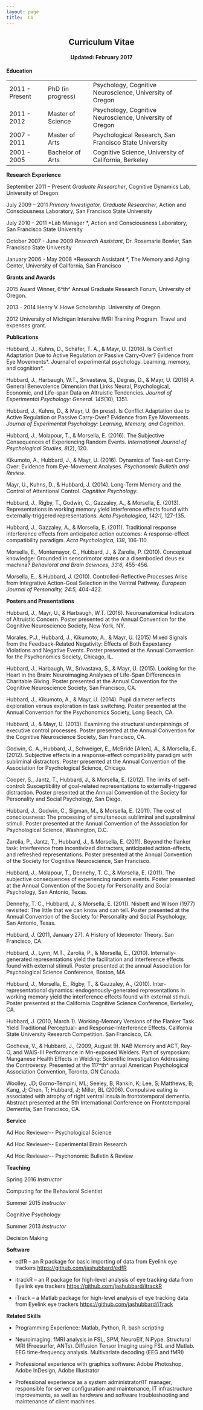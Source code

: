 ```yaml
---
layout: page
title:  CV
---
```



<h2 align='center'>Curriculum Vitae</h2>

<h4 align='center'>Updated: February 2017</h4>

**Education**

|      |     |    |
| --- | --- | --- |
| 2011 - Present | PhD (in progress) | Psychology, Cognitive Neuroscience, University of Oregon|
|2011 - 2012 |  Master of Science | Psychology, Cognitive Neuroscience, University of Oregon |
|2007 - 2011|  Master of Arts | Psychological Research, San Francisco State University |
| 2001 - 2005 | Bachelor of Arts | Cognitive Science, University of California, Berkeley |

**Research Experience**

September 2011 – Present *Graduate Researcher*, Cognitive Dynamics Lab, University of Oregon

July 2009 – 2011 *Primary Investigator,* *Graduate Researcher*, Action and Consciousness Laboratory, San Francisco State University

July 2010 – 2011 *Lab Manager *, Action and Consciousness Laboratory, San Francisco State University

October 2007 - June 2009 *Research Assistant*,  Dr. Rosemarie Bowler, San Francisco State University

January 2006 - May 2008 *Research Assistant *, The Memory and Aging Center, University of California, San Francisco

**Grants and Awards**

2015 Award Winner, 6^th^ Annual Graduate Research Forum, University of
Oregon.

2013 - 2014 Henry V. Howe Scholarship. University of Oregon.

2012 University of Michigan Intensive fMRI Training Program. Travel and
expenses grant.

**Publications**
 
 Hubbard, J., Kuhns, D., Schäfer, T. A., & Mayr, U. (2016). Is Conflict Adaptation Due to Active Regulation or Passive Carry-Over? Evidence from Eye Movements*. Journal of experimental psychology. Learning, memory, and cognition*.
 
 Hubbard, J., Harbaugh, W.T., Srivastava, S., Degras, D., & Mayr, U. (2016) A General Benevolence Dimension that Links Neural, Psychological, Economic, and Life-span Data on Altruistic Tendencies. *Journal of Experimental Psychology: General. 145*(10), 1351.
 
 Hubbard, J., Kuhns, D., & Mayr, U. (in press). Is Conflict Adaptation due to Active Regulation or Passive Carry-Over? Evidence from Eye Movements. *Journal of Experimental Psychology: Learning, Memory, and Cognition*.
 
 Hubbard, J., Molapour, T., & Morsella, E. (2016). The Subjective Consequences of Experiencing Random Events. *International Journal of Psychological Studies*, *8*(2), 120.
 
 Kikumoto, A., Hubbard, J., & Mayr, U. (2016). Dynamics of Task-set Carry-Over: Evidence from Eye-Movement Analyses. *Psychonomic Bulletin and Review*.
 
 Mayr, U., Kuhns, D., & Hubbard, J. (2014). Long-Term Memory and the Control of Attentional Control. *Cognitive Psychology*.
 
 Hubbard, J., Rigby, T., Godwin, C., Gazzaley, A., & Morsella, E. (2013). Representations in working memory yield interference effects found with externally-triggered representations. *Acta Psychologica*, *142:1,* 127-135. 
 

Hubbard, J., Gazzaley, A., & Morsella, E. (2011). Traditional response
interference effects from anticipated action outcomes: A response-effect
compatibility paradigm. *Acta Psychologica*, *138*, 106-110.
 
 Morsella, E., Montemayor, C., Hubbard, J., & Zarolia, P. (2010). Conceptual knowledge: Grounded in sensorimotor states or a disembodied deus ex machina? *Behavioral and Brain Sciences*, *33:6,* 455-456.
 
 Morsella, E., & Hubbard, J. (2010). Controlled-Reflective Processes Arise from Integrative Action-Goal Selection in the Ventral Pathway. *European Journal of Personality, 24:5,* 404-422.

**Posters and Presentations**

Hubbard, J., Mayr, U., & Harbaugh, W.T. (2016). Neuroanatomical
Indicators of Altruistic Concern. Poster presented at the Annual
Convention for the Cognitive Neuroscience Society, New York, NY.

Morales, P.J., Hubbard, J., Kikumoto, A., & Mayr, U. (2015) Mixed
Signals from the Feedback-Related Negativity: Effects of Both Expextancy
Violations and Negative Events. Poster presented at the Annual
Convention for the Psychonomics Society, Chicago, IL.

Hubbard, J., Harbaugh, W., Srivastava, S., & Mayr, U. (2015). Looking
for the Heart in the Brain: Neuroimaging Analyses of Life-Span
Differences in Charitable Giving. Poster presented at the Annual
Convention for the Cognitive Neuroscience Society, San Francisco, CA. 

Hubbard, J., Kikumoto, A., & Mayr, U. (2014). Pupil diameter reflects
exploration versus exploration in task switching. Poster presented at
the Annual Convention for the Psychonomics Society, Long Beach, CA.

Hubbard, J., & Mayr, U. (2013). Examining the structural underpinnings
of executive control processes. Poster presented at the Annual
Convention for the Cognitive Neuroscience Society, San Francisco, CA.

Godwin, C. A., Hubbard, J., Schweiger, E., McBride \[Allen\], A., &
Morsella, E. (2012). Subjective effects in a response-effect
compatibility paradigm with subliminal distractors. Poster presented at
the Annual Convention of the Association for Psychological Science,
Chicago.

Cooper, S., Jantz, T., Hubbard, J., & Morsella, E. (2012). The limits of
self-control: Susceptibility of goal-related representations to
externally-triggered distraction. Poster presented at the Annual
Convention of the Society for Personality and Social Psychology, San
Diego.

Hubbard, J., Godwin, C., Sigman, M., & Morsella, E. (2011). The cost of
consciousness: The processing of simultaneous subliminal and
supraliminal stimuli. Poster presented at the Annual Convention of the
Association for Psychological Science, Washington, D.C.

Zarolia, P., Jantz, T., Hubbard, J., & Morsella, E. (2011). Beyond the
flanker task: Interference from incentivized distracters, anticipated
action-effects, and refreshed representations. Poster presented at the
Annual Convention of the Society for Cognitive Neuroscience, San
Francisco.

Hubbard, J., Molapour, T., Dennehy, T. C., & Morsella, E. (2011). The
subjective consequences of experiencing random events. Poster presented
at the Annual Convention of the Society for Personality and Social
Psychology, San Antonio, Texas.

Dennehy, T. C., Hubbard, J., & Morsella, E. (2011). Nisbett and Wilson
(1977) revisited: The little that we can know and can tell. Poster
presented at the Annual Convention of the Society for Personality and
Social Psychology, San Antonio, Texas.

Hubbard, J. (2011, January 27). A History of Ideomotor Theory. San
Francisco, CA.

Hubbard, J., Lynn, M.T., Zarolia, P., & Morsella, E., (2010).
Internally-generated representations yield the facilitation and
interference effects found with external stimuli. Poster presented at
the annual Association for Psychological Science Conference, Boston, MA.

Hubbard, J., Morsella, E., Rigby, T., & Gazzaley, A., (2010).
Inter-representational dynamics: endogenously-generated representations
in working memory yield the interference effects found with external
stimuli. Poster presented at the California Cognitive Science
Conference, Berkeley, CA.

Hubbard, J. (2010, March 1). Working-Memory Versions of the Flanker Task
Yield Traditional Perceptual- and Response-Interference Effects.
California State University Research Competition. San Francisco, CA.

Gocheva, V., & Hubbard, J., (2009, August 9). NAB Memory and ACT, Rey-O,
and WAIS-III Performance in Mn-exposed Welders. Part of symposium:
Manganese Health Effects in Welding: Scientific Investigation Addressing
the Controversy. Presented at the 117^th^ annual American Psychological
Association Convention, Toronto, ON Canada.

Woolley, JD; Gorno-Tempini, ML; Seeley, B; Rankin, K; Lee, S; Matthews,
B; Kang, J; Chen, T; Hubbard, J; Miller, BL (2006). Compulsive eating is
associated with atrophy of right ventral insula in frontotemporal
dementia. Abstract presented at the 5th International Conference on
Frontotemporal Dementia, San Francisco, CA.

**Service**

Ad Hoc Reviewer-- Psychological Science

Ad Hoc Reviewer-- Experimental Brain Research

Ad Hoc Reviewer-- Psychonomic Bulletin & Review

**Teaching**

Spring 2016 *Instructor*

Computing for the Behavioral Scientist

Summer 2015 *Instructor*

Cognitive Psychology

Summer 2013 *Instructor*

Decision Making

**Software**

-   edfR – an R package for basic importing of data from Eyelink eye
    trackers <https://github.com/jashubbard/edfR>

-   itrackR – an R package for high-level analysis of eye tracking data
    from Eyelink eye trackers <https://github.com/jashubbard/itrackR>

-   iTrack – a Matlab package for high-level analysis of eye tracking
    data from Eyelink eye trackers
    <https://github.com/jashubbard/iTrack>

**Related Skills**

-   Programming Experience: Matlab, Python, R, bash scripting

-   Neuroimaging: fMRI analysis in FSL, SPM, NeuroElf, NiPype.
    Structural MRI (Freesurfer, ANTs). Diffusion Tensor Imaging using
    FSL and Matlab. EEG time-frequency analysis. Multivariate decoding
    (EEG and fMRI)

-   Professional experience with graphics software: Adobe Photoshop,
    Adobe InDesign, Adobe Illustrator

-   Professional experience as a system administrator/IT manager,
    responsible for server configuration and maintenance, IT
    infrastructure improvements, as well as hardware and software
    troubleshooting and maintenance of client machines.


